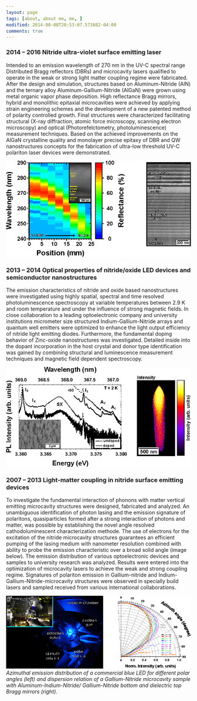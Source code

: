 ```yaml
---
layout: page
tags: [about, about me, me, ]
modified: 2014-08-08T20:53:07.573882-04:00
comments: true
---
```


### 2014 – 2016 Nitride ultra-violet surface emitting laser
Intended to an emission wavelength of 270 nm in the UV-C spectral range Distributed Bragg reflectors (DBRs) and microcavity lasers qualified to operate in the weak or strong light matter coupling regime were fabricated. After the design and simulation, structures based on Aluminum-Nitride (AlN) and the ternary alloy Aluminum-Gallium-Nitride (AlGaN) were grown using metal organic vapor phase deposition. High reflectance Bragg mirrors, hybrid and monolithic epitaxial microcavities were achieved by applying strain engineering schemes and the development of a new patented method of polarity controlled growth. Final structures were characterized facilitating structural (X-ray diffraction, atomic force microscopy, scanning electron microscopy) and optical (Photorefelctometry, photoluminescence) measurement techniques. Based on the achieved improvements on the AlGaN crystalline quality and monolayer precise epitaxy of DBR and QW nanostructures concepts for the fabrication of ultra-low threshold UV-C polariton laser devices were demonstrated.

![picture](../images/project_NCSU_image.png)

### 2013 – 2014 Optical properties of nitride/oxide LED devices and semiconductor nanostructures
The emission characteristics of nitride and oxide based nanostructures were investigated using highly spatial, spectral and time resolved photoluminescence spectroscopy at variable temperatures between 2.9 K and room temperature and under the influence of strong magnetic fields. In close collaboration to a leading optoelectronic company and university institutions micrometer size structured Indium-Gallium-Nitride arrays and quantum well emitters were optimized to enhance the light output efficiency of nitride light emitting diodes. Furthermore, the fundamental doping behavior of Zinc-oxide nanostructures was investigated. Detailed inside into the dopant incorporation in the host crystal and donor type identification was gained by combining structural and luminescence measurement techniques and magnetic field dependent spectroscopy. 

![picture](../images/project_TUB_image.png)

### 2007 – 2013 Light-matter coupling in nitride surface emitting devices 
To investigate the fundamental interaction of phonons with matter vertical emitting microcavity structures were designed, fabricated and analyzed. An unambiguous identification of photon lasing and the emission signature of polaritons, quasiparticles formed after a strong interaction of photons and matter, was possible by establishing the novel angle resolved cathodoluminescent characterization methode. The use of electrons for the excitation of the nitride microcavity structures guarantees an efficient pumping of the lasing medium with nanometer resolution combined with ability to probe the emission characteristic over a broad solid angle (image below). The emission distribution of various optoelectronic devices and samples to university research was analyzed. Results were entered into the optimization of microcavity lasers to achieve the weak and strong coupling regime. Signatures of polariton emission in Gallium-nitride and Indium-Gallium-Nitride-microcavity structures were observed in specially build lasers and sampled received from various international collaborations. 

![picture](../images/project_OvGU_image.png) 
*Azimuthal emission distribution of a commercial blue LED for different polar angles (left) and dispersion relation of a Gallium-Nitride microcavity sample with Aluminum-Indium-Nitride/ Gallium-Nitride bottom and dielectric top Bragg mirrors (right).*
